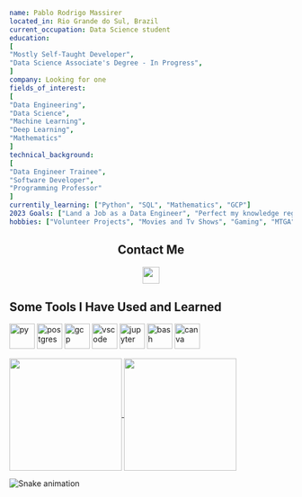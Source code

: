```yaml
name: Pablo Rodrigo Massirer
located_in: Rio Grande do Sul, Brazil
current_occupation: Data Science student
education:
[
"Mostly Self-Taught Developer",
"Data Science Associate's Degree - In Progress",
]
company: Looking for one
fields_of_interest:
[
"Data Engineering",
"Data Science",
"Machine Learning",
"Deep Learning",
"Mathematics"
]
technical_background:
[
"Data Engineer Trainee",
"Software Developer",
"Programming Professor"
]
currentily_learning: ["Python", "SQL", "Mathematics", "GCP"]
2023 Goals: ["Land a Job as a Data Engineer", "Perfect my knowledge regarding DE basics (Python, SQL, GCP, Spark)"
hobbies: ["Volunteer Projects", "Movies and Tv Shows", "Gaming", "MTGA"] 
```
<h2 align="center">Contact Me</h2>
<p align="center">
<a href="https://www.linkedin.com/in/pablomassirer/"><img src="https://cdn.jsdelivr.net/gh/devicons/devicon/icons/linkedin/linkedin-original.svg" width="30" height="30"/></a>    
</p>
<h2>Some Tools I Have Used and Learned</h2>
<p align="left">
<img src="https://cdn.jsdelivr.net/gh/devicons/devicon/icons/python/python-original.svg" alt="py" width="45" height="45"/>
<img src="https://cdn.jsdelivr.net/gh/devicons/devicon/icons/postgresql/postgresql-plain.svg" alt="postgres" width="45" height="45"/>
<img src="https://cdn.jsdelivr.net/gh/devicons/devicon/icons/googlecloud/googlecloud-original.svg" alt="gcp" width="45" height="45"/>
<img src="https://cdn.jsdelivr.net/gh/devicons/devicon/icons/vscode/vscode-original.svg" alt="vscode" width="45" height="45"/>
<img src="https://cdn.jsdelivr.net/gh/devicons/devicon/icons/jupyter/jupyter-original.svg" alt="jupyter" width="45" height="45"/>
<img src="https://cdn.jsdelivr.net/gh/devicons/devicon/icons/bash/bash-original.svg" alt="bash" width="45" height="45"/>
<img src="https://cdn.jsdelivr.net/gh/devicons/devicon/icons/canva/canva-original.svg" alt="canva" width="45" height="45"/>
</p>

<a href="https://github.com/anuraghazra/github-readme-stats">
  <img height=200 align="center" src="https://github-readme-stats.vercel.app/api?username=pablomassirer&theme=dracula&show_icons=true&rank_icon=github" />
</a>
<a href="https://github.com/anuraghazra/convoychat">
  <img height=200 align="center" src="https://github-readme-stats.vercel.app/api/top-langs?username=pablomassirer&layout=compact&theme=dracula&langs_count=8&card_width=320" />
</a>

![Snake animation](https://github.com/thepiyushmalhotra/thepiyushmalhotra/blob/output/github-contribution-grid-snake.svg)

<!---
PabloMassirer/PabloMassirer is a ✨ special ✨ repository because its `README.md` (this file) appears on your GitHub profile.
You can click the Preview link to take a look at your changes.
--->
